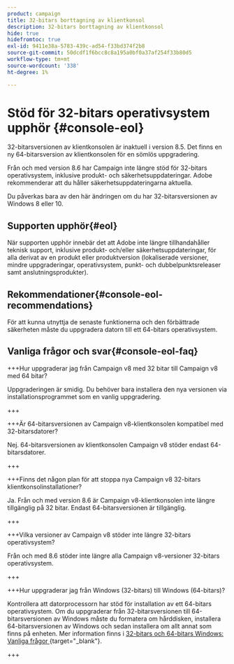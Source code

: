 ```yaml
---
product: campaign
title: 32-bitars borttagning av klientkonsol
description: 32-bitars borttagning av klientkonsol
hide: true
hidefromtoc: true
exl-id: 9411e38a-5783-439c-ad54-f33bd374f2b8
source-git-commit: 50dcdf1f6bcc8c8a195a0bf0a37af254f33b80d5
workflow-type: tm+mt
source-wordcount: '338'
ht-degree: 1%

---
```


# Stöd för 32-bitars operativsystem upphör {#console-eol}

32-bitarsversionen av klientkonsolen är inaktuell i version 8.5. Det finns en ny 64-bitarsversion av klientkonsolen för en sömlös uppgradering.

Från och med version 8.6 har Campaign inte längre stöd för 32-bitars operativsystem, inklusive produkt- och säkerhetsuppdateringar. Adobe rekommenderar att du håller säkerhetsuppdateringarna aktuella.

Du påverkas bara av den här ändringen om du har 32-bitarsversionen av Windows 8 eller 10.

## Supporten upphör{#eol}

När supporten upphör innebär det att Adobe inte längre tillhandahåller teknisk support, inklusive produkt- och/eller säkerhetsuppdateringar, för alla derivat av en produkt eller produktversion (lokaliserade versioner, mindre uppgraderingar, operativsystem, punkt- och dubbelpunktsreleaser samt anslutningsprodukter).

## Rekommendationer{#console-eol-recommendations}

För att kunna utnyttja de senaste funktionerna och den förbättrade säkerheten måste du uppgradera datorn till ett 64-bitars operativsystem.

## Vanliga frågor och svar{#console-eol-faq}

+++Hur uppgraderar jag från Campaign v8 med 32 bitar till Campaign v8 med 64 bitar?

Uppgraderingen är smidig. Du behöver bara installera den nya versionen via installationsprogrammet som en vanlig uppgradering.

+++

+++Är 64-bitarsversionen av Campaign v8-klientkonsolen kompatibel med 32-bitarsdatorer?

Nej. 64-bitarsversionen av klientkonsolen Campaign v8 stöder endast 64-bitarsdatorer.

+++

+++Finns det någon plan för att stoppa nya Campaign v8 32-bitars klientkonsolinstallationer?

Ja. Från och med version 8.6 är Campaign v8-klientkonsolen inte längre tillgänglig på 32 bitar. Endast 64-bitarsversionen är tillgänglig.

+++

+++Vilka versioner av Campaign v8 stöder inte längre 32-bitars operativsystem?

Från och med 8.6 stöder inte längre alla Campaign v8-versioner 32-bitars operativsystem.

+++

+++Hur uppgraderar jag från Windows (32-bitars) till Windows (64-bitars)?

Kontrollera att datorprocessorn har stöd för installation av ett 64-bitars operativsystem. Om du uppgraderar från 32-bitarsversionen till 64-bitarsversionen av Windows måste du formatera om hårddisken, installera 64-bitarsversionen av Windows och sedan installera om allt annat som finns på enheten. Mer information finns i [32-bitars och 64-bitars Windows: Vanliga frågor &#x200B;](https://support.microsoft.com/en-us/windows/32-bit-and-64-bit-windows-frequently-asked-questions-c6ca9541-8dce-4d48-0415-94a3faa2e13d){target="_blank"}.

+++

<!--
+++ How do I check if I am on a 32-bit computer or 64-bit?

**WINDOWS 10 AND WINDOWS 8.1**

1. Click the **Start** button, then select **Settings** > **System** > **About**.
1. Under **Device specifications**, see **System type**.

**WINDOWS 7**
1. Select the **Start** button, right-click **Computer** and select **Properties**.
1. Under **System**, see the system type.

For more information, see [32-bit and 64-bit Windows: Frequently asked questions](https://support.microsoft.com/en-us/windows/32-bit-and-64-bit-windows-frequently-asked-questions-c6ca9541-8dce-4d48-0415-94a3faa2e13d){target="_blank"}.

+++
-->

